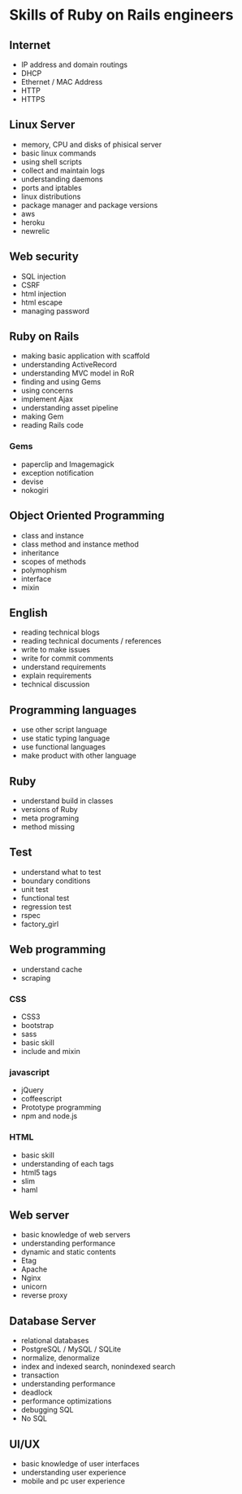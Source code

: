 # Skills of Ruby on Rails engineers

## Internet

* IP address and domain routings
* DHCP
* Ethernet / MAC Address
* HTTP
* HTTPS

## Linux Server

* memory, CPU and disks of phisical server
* basic linux commands
* using shell scripts
* collect and maintain logs
* understanding daemons
* ports and iptables
* linux distributions
* package manager and package versions
* aws
* heroku
* newrelic

## Web security

* SQL injection
* CSRF
* html injection
* html escape
* managing password

## Ruby on Rails

* making basic application with scaffold
* understanding ActiveRecord
* understanding MVC model in RoR
* finding and using Gems
* using concerns
* implement Ajax
* understanding asset pipeline
* making Gem
* reading Rails code

### Gems

* paperclip and Imagemagick
* exception notification
* devise
* nokogiri

## Object Oriented Programming

* class and instance
* class method and instance method
* inheritance
* scopes of methods
* polymophism
* interface
* mixin

## English

* reading technical blogs
* reading technical documents / references
* write to make issues
* write for commit comments
* understand requirements
* explain requirements
* technical discussion

## Programming languages

* use other script language
* use static typing language
* use functional languages
* make product with other language

## Ruby

* understand build in classes
* versions of Ruby
* meta programing
* method missing

## Test

* understand what to test
* boundary conditions
* unit test
* functional test
* regression test
* rspec
* factory_girl

## Web programming

* understand cache
* scraping

### CSS

* CSS3
* bootstrap
* sass
 * basic skill
 * include and mixin

### javascript

* jQuery
* coffeescript
* Prototype programming
* npm and node.js

### HTML

* basic skill
* understanding of each tags
* html5 tags
* slim
* haml

## Web server

* basic knowledge of web servers
* understanding performance
* dynamic and static contents
* Etag
* Apache
* Nginx
* unicorn
* reverse proxy

## Database Server

* relational databases
* PostgreSQL / MySQL / SQLite
* normalize, denormalize
* index and indexed search, nonindexed search
* transaction
* understanding performance
* deadlock
* performance optimizations
* debugging SQL
* No SQL

## UI/UX

* basic knowledge of user interfaces
* understanding user experience
* mobile and pc user experience
